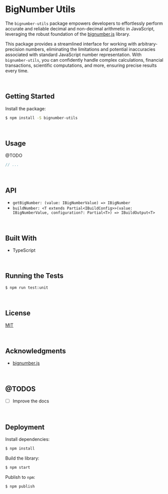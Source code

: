 # BigNumber Utils

The `bignumber-utils` package empowers developers to effortlessly perform accurate and reliable decimal and non-decimal arithmetic in JavaScript, leveraging the robust foundation of the [bignumber.js](https://github.com/MikeMcl/bignumber.js) library.

This package provides a streamlined interface for working with arbitrary-precision numbers, eliminating the limitations and potential inaccuracies associated with standard JavaScript number representation. With `bignumber-utils`, you can confidently handle complex calculations, financial transactions, scientific computations, and more, ensuring precise results every time.



</br>

## Getting Started

Install the package:
```bash
$ npm install -S bignumber-utils
```





</br>

## Usage

@TODO

```typescript
// ...
```





</br>

## API

- `getBigNumber: (value: IBigNumberValue) => IBigNumber`
- `buildNumber: <T extends Partial<IBuildConfig>>(value: IBigNumberValue, configuration?: Partial<T>) => IBuildOutput<T>`



<br/>

## Built With

- TypeScript




<br/>

## Running the Tests

```bash
$ npm run test:unit
```





<br/>

## License

[MIT](https://choosealicense.com/licenses/mit/)





<br/>

## Acknowledgments

- [bignumber.js](https://github.com/MikeMcl/bignumber.js)



<br/>

## @TODOS

- [ ] Improve the docs





<br/>

## Deployment

Install dependencies:
```bash
$ npm install
```


Build the library:
```bash
$ npm start
```


Publish to `npm`:
```bash
$ npm publish
```
